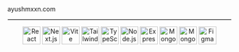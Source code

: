 <div align="start">
  <a href="https://ayushmxxn.com/" target="_blank" style="text-decoration: none; color: inherit;">ayushmxxn.com</a>
</div>

<hr style="border: 0.25px solid #ccc;">

<div align="center">
  <img align="top" alt="React" width="40px" src="https://skillicons.dev/icons?i=react" />
  <img align="top" alt="Next.js" width="40px" src="https://skillicons.dev/icons?i=nextjs" />
  <img align="top" alt="Vite" width="40px" src="https://skillicons.dev/icons?i=vite" />
  <img align="top" alt="Tailwind" width="40px" src="https://skillicons.dev/icons?i=tailwind" />
  <img align="top" alt="TypeScript" width="40px" src="https://skillicons.dev/icons?i=typescript" />
  <img align="top" alt="Node.js" width="40px" src="https://skillicons.dev/icons?i=nodejs" />
  <img align="top" alt="Express" width="40px" src="https://skillicons.dev/icons?i=express" />
  <img align="top" alt="MongoDB" width="40px" src="https://skillicons.dev/icons?i=mongo" />
  <img align="top" alt="MongoDB" width="40px" src="https://skillicons.dev/icons?i=native" />
  <img align="top" alt="Figma" width="40px" src="https://skillicons.dev/icons?i=figma" />
</div>
